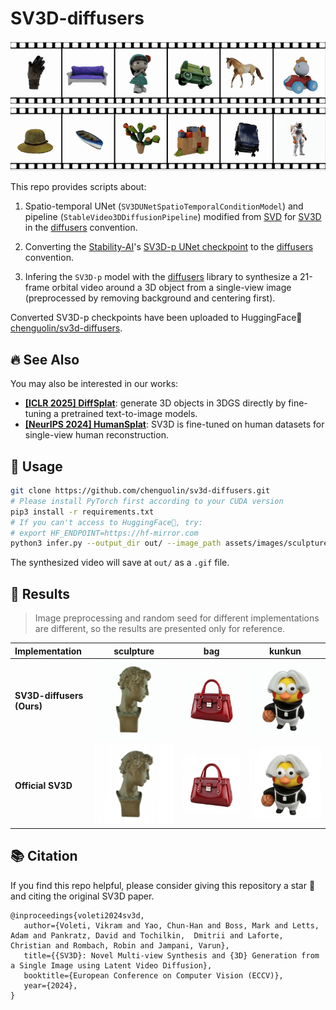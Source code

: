 # SV3D-diffusers

![](assets/sv3doutputs.gif)

This repo provides scripts about:

1. Spatio-temporal UNet (`SV3DUNetSpatioTemporalConditionModel`) and pipeline (`StableVideo3DDiffusionPipeline`) modified from [SVD](https://github.com/huggingface/diffusers/blob/main/src/diffusers/pipelines/stable_video_diffusion/pipeline_stable_video_diffusion.py) for [SV3D](https://sv3d.github.io) in the [diffusers](https://github.com/huggingface/diffusers) convention.

2. Converting the [Stability-AI](https://github.com/Stability-AI/generative-models)'s [SV3D-p UNet checkpoint](https://huggingface.co/stabilityai/sv3d) to the [diffusers](https://github.com/huggingface/diffusers) convention.

3. Infering the `SV3D-p` model with the [diffusers](https://github.com/huggingface/diffusers) library to synthesize a 21-frame orbital video around a 3D object from a single-view image (preprocessed by removing background and centering first).

Converted SV3D-p checkpoints have been uploaded to HuggingFace🤗 [chenguolin/sv3d-diffusers](https://huggingface.co/chenguolin/sv3d-diffusers).


## 🔥 See Also

You may also be interested in our works:
- [**[ICLR 2025] DiffSplat**](https://github.com/chenguolin/DiffSplat): generate 3D objects in 3DGS directly by fine-tuning a pretrained text-to-image models.
- [**[NeurIPS 2024] HumanSplat**](https://github.com/humansplat/humansplat): SV3D is fine-tuned on human datasets for single-view human reconstruction.


## 🚀 Usage
```bash
git clone https://github.com/chenguolin/sv3d-diffusers.git
# Please install PyTorch first according to your CUDA version
pip3 install -r requirements.txt
# If you can't access to HuggingFace🤗, try:
# export HF_ENDPOINT=https://hf-mirror.com
python3 infer.py --output_dir out/ --image_path assets/images/sculpture.png --elevation 10 --half_precision --seed -1
```
The synthesized video will save at `out/` as a `.gif` file.


## 📸 Results
> Image preprocessing and random seed for different implementations are different, so the results are presented only for reference.

| Implementation | sculpture |  bag   | kunkun |
| :------------- | :------:  | :----: | :----: |
| **SV3D-diffusers (Ours)** | ![](assets/sculpture.gif) | ![](assets/bag.gif) | ![](assets/kunkun.gif) |
| **Official SV3D**  | ![](assets/sculpture_official.gif) | ![](assets/bag_official.gif) | ![](assets/kunkun_official.gif) |


## 📚 Citation
If you find this repo helpful, please consider giving this repository a star 🌟 and citing the original SV3D paper.
```
@inproceedings{voleti2024sv3d,
   author={Voleti, Vikram and Yao, Chun-Han and Boss, Mark and Letts, Adam and Pankratz, David and Tochilkin,  Dmitrii and Laforte, Christian and Rombach, Robin and Jampani, Varun},
   title={{SV3D}: Novel Multi-view Synthesis and {3D} Generation from a Single Image using Latent Video Diffusion},
   booktitle={European Conference on Computer Vision (ECCV)},
   year={2024},
}
```
